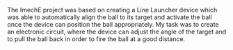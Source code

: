 The ImechE project was based on creating a Line Launcher device which was able to automatically align the ball to its target and activate the ball once the device can position the ball appropriately. My task was to create an electronic circuit, where the device can adjust the angle of the target and to pull the ball back in order to fire the ball at a good distance.
